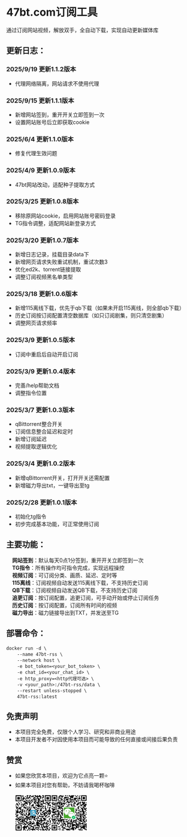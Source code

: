 # 47bt.com订阅工具
通过订阅网站视频，解放双手，全自动下载，实现自动更新媒体库

## 更新日志：
### 2025/9/19 更新1.1.2版本
- 代理网络隔离，网站请求不使用代理
### 2025/9/15 更新1.1.1版本
- 新增网站签到，重开开关立即签到一次
- 设置网站账号后立即获取cookie
### 2025/6/4 更新1.1.0版本
- 修复代理生效问题
### 2025/4/9 更新1.0.9版本
- 47bt网站改动，适配种子提取方式
### 2025/3/25 更新1.0.8版本
- 移除原网站cookie，启用网站账号密码登录
- TG指令调整，适配网站新登录方式
### 2025/3/20 更新1.0.7版本
- 新增日志记录，挂载目录data下
- 新增网页请求失败重试机制，重试次数3
- 优化ed2k、torrent链接提取
- 调整订阅视频黑名单类型
### 2025/3/18 更新1.0.6版本
- 新增115离线下载，优先于qb下载（如果未开启115离线，则全部qb下载）
- 历史订阅按订阅配置清空数据库（如只订阅剧集，则只清空剧集）
- 调整网页请求频率
### 2025/3/9 更新1.0.5版本
- 订阅中重启后自动开启订阅
### 2025/3/9 更新1.0.4版本
- 完善/help帮助文档
- 调整指令位置
### 2025/3/7 更新1.0.3版本
- qBittorrent整合开关
- 订阅信息整合延迟和定时
- 新增订阅延迟
- 视频提取逻辑优化
### 2025/3/4 更新1.0.2版本
- 新增qBittorrent开关，打开开关还需配置
- 新增磁力导出txt，一键导出至tg
### 2025/2/28 更新1.0.1版本
- 初始化tg指令
- 初步完成基本功能，可正常使用订阅

## 主要功能：
&nbsp;&nbsp;&nbsp;&nbsp;**网站签到**：默认每天0点1分签到，重开开关立即签到一次<br/>
&nbsp;&nbsp;&nbsp;&nbsp;**TG指令**：所有操作均可指令完成，实现远程操控<br/>
&nbsp;&nbsp;&nbsp;&nbsp;**视频订阅**：可订阅分类、画质、延迟、定时等<br/>
&nbsp;&nbsp;&nbsp;&nbsp;**115离线**：订阅视频自动发送115离线下载，不支持历史订阅<br/>
&nbsp;&nbsp;&nbsp;&nbsp;**QB下载**：订阅视频自动发送QB下载，不支持历史订阅<br/>
&nbsp;&nbsp;&nbsp;&nbsp;**追更订阅**：按订阅配置，追更订阅，可手动开始或停止订阅任务<br/>
&nbsp;&nbsp;&nbsp;&nbsp;**历史订阅**：按订阅配置，订阅所有时间的视频<br/>
&nbsp;&nbsp;&nbsp;&nbsp;**磁力导出**：磁力链接导出到TXT，并发送至TG<br/>

## 部署命令：
```
docker run -d \
    --name 47bt-rss \
    --network host \
    -e bot_token=<your_bot_token> \
    -e chat_id=<your_chat_id> \
    -e http_proxy=<http代理可选> \
    -v <your_path>:/47bt-rss/data \
    --restart unless-stopped \
    47bt-rss:latest
```

## 免责声明
- 本项目完全免费，仅限个人学习、研究和非商业用途
- 本项目开发者不对因使用本项目而可能导致的任何直接或间接后果负责

## 赞赏
- 如果您欣赏本项目，欢迎为它点亮一颗⭐️
- 如果本项目对您有帮助，不妨请我喝杯咖啡
<br/><br/>
<span><img src="assets/zhifubao.png" alt="支付宝" width="20%" align="left">
&nbsp;&nbsp;&nbsp;&nbsp;&nbsp;
<img src="assets/weixin.png" alt="微信 " width="20%" align="left"></span>